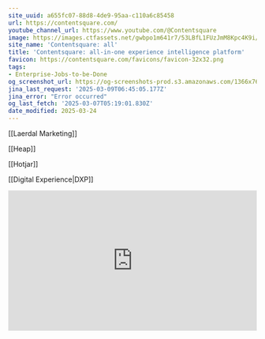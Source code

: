 ```yaml
---
site_uuid: a655fc07-88d8-4de9-95aa-c110a6c85458
url: https://contentsquare.com/
youtube_channel_url: https://www.youtube.com/@Contentsquare
image: https://images.ctfassets.net/gwbpo1m641r7/53LBfL1FUzJmM8Kpc4K9i/017e061edf41dfde5f3254502dbb7087/social-image-contentsquare.png
site_name: 'Contentsquare: all'
title: 'Contentsquare: all-in-one experience intelligence platform'
favicon: https://contentsquare.com/favicons/favicon-32x32.png
tags:
- Enterprise-Jobs-to-be-Done
og_screenshot_url: https://og-screenshots-prod.s3.amazonaws.com/1366x768/80/false/a61bebc689f99610f965f262c490e65f0e7e3c0f390105fd2128ba44bfff650c.jpeg
jina_last_request: '2025-03-09T06:45:05.177Z'
jina_error: "Error occurred"
og_last_fetch: '2025-03-07T05:19:01.830Z'
date_modified: 2025-03-24
---
```




[[Laerdal Marketing]]

[[Heap]]

[[Hotjar]]

[[Digital Experience|DXP]]

<iframe 
style="aspect-ratio:16/9;width:100%;height:auto" 
src="https://www.youtube.com/embed/dWKslPFbuew?si=lt3Ed7I9er1m5sUy" 
title="YouTube video player" 
frameborder="0" 
allow="accelerometer; autoplay; clipboard-write; encrypted-media; gyroscope; picture-in-picture; web-share" 
referrerpolicy="strict-origin-when-cross-origin" 
allowfullscreen
></iframe>

